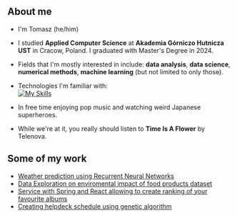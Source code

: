 ## About me

-  I'm Tomasz (he/him)
-  I studied **Applied Computer Science** at **Akademia Górniczo Hutnicza UST** in Cracow, Poland. I graduated with Master's Degree in 2024.
-  Fields that I'm mostly interested in include: **data analysis**, **data science**, **numerical methods**,  **machine learning** (but not limited to only those).
-  Technologies I'm familiar with:  
  [![My Skills](https://skillicons.dev/icons?i=py,c,cpp,java,js,html,css,matlab,latex)](https://skillicons.dev)

-  In free time enjoying pop music and watching weird Japanese superheroes.
-  While we're at it, you really should listen to **Time Is A Flower** by Telenova.

##  Some of my work
- [Weather prediction using Recurrent Neural Networks](https://github.com/TMaczek/MLA_project)
- [Data Exploration on enviromental impact of food products dataset](https://github.com/TMaczek/ED_projekt)
- [Service with Spring and React allowing to create ranking of your favourite albums](https://github.com/TMaczek/zti_projekt)
- [Creating helpdeck schedule using genetic algorithm](https://github.com/TMaczek/AG_projekt)


<!--
**TMaczek/TMaczek** is a ✨ _special_ ✨ repository because its `README.md` (this file) appears on your GitHub profile.

Here are some ideas to get you started:

- 🔭 I’m currently working on ...
- 🌱 I’m currently learning ...
- 👯 I’m looking to collaborate on ...
- 🤔 I’m looking for help with ...
- 💬 Ask me about ...
- 📫 How to reach me: ...
- 😄 Pronouns: ...
- ⚡ Fun fact: ...
-->
